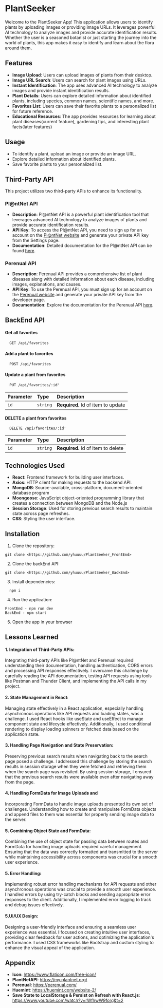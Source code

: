 
# PlantSeeker

Welcome to the PlantSeeker App! This application allows users to identify plants by uploading images or providing image URLs. It leverages powerful AI technology to analyze images and provide accurate identification results. Whether the user is a seasoned botanist or just starting the journey into the world of plants, this app makes it easy to identify and learn about the flora around them.

## Features

- **Image Upload**: Users can upload images of plants from their desktop.
- **Image URL Search**: Users can search for plant images using URLs.
- **Instant Identification**: The app uses advanced AI technology to analyze images and provide instant identification results.
- **Plant Details**: Users can explore detailed information about identified plants, including species, common names, scientific names, and more.
- **Favorites List**: Users can save their favorite plants to a personalized list for future reference.
- **Educational Resources**: The app provides resources for learning about plant diseases(current feature), gardening tips, and interesting plant facts(later features)


## Usage

- To identify a plant, upload an image or provide an image URL.
- Explore detailed information about identified plants.
- Save favorite plants to your personalized list.
## Third-Party API

This project utilizes two third-party APIs to enhance its functionality.

### Pl@ntNet API

- **Description**: Pl@ntNet API is a powerful plant identification tool that leverages advanced AI technology to analyze images of plants and provide accurate identification results.
- **API Key**: To access the Pl@ntNet API, you need to sign up for an account on the [Pl@ntNet website](https://my.plantnet.org/doc) and generate your private API key from the Settings page.
- **Documentation**: Detailed documentation for the Pl@ntNet API can be found [here](https://my.plantnet.org/doc/openapi).

### Perenual API

- **Description**: Perenual API provides a comprehensive list of plant diseases along with detailed information about each disease, including images, explanations, and causes.
- **API Key**: To use the Perenual API, you must sign up for an account on the [Perenual website](https://perenual.com/docs/api) and generate your private API key from the developer page.
- **Documentation**: Explore the documentation for the Perenual API [here](https://www.postman.com/navigation-technologist-14869750/workspace/perenual/collection/22777343-5201deb7-c168-47a5-bc9b-2693c2662f05?action=share&creator=22777343).

## BackEnd API

#### Get all favorites
```http
  GET /api/favorites
```
#### Add a plant to favorites 

```http
  POST /api/favorites
```

#### Update a plant from favorites 

```http
  PUT /api/favorites/:id'
```

| Parameter | Type     | Description                       |
| :-------- | :------- | :-------------------------------- |
| `id`      | `string` | **Required**. Id of item to update|

#### DELETE a plant from favorites 

```http
  DELETE /api/favorites/:id'
```
| Parameter | Type     | Description                       |
| :-------- | :------- | :-------------------------------- |
| `id`      | `string` | **Required**. Id of item to delete|


## Technologies Used

- **React**: Frontend framework for building user interfaces.
- **Axios**: HTTP client for making requests to the backend API.
- **MongoDB**: Source-available, cross-platform, document-oriented database program
- **Moongoose**: JavaScript object-oriented programming library that creates a connection between MongoDB and the Node.js
- **Session Storage**: Used for storing previous search results to maintain state across page refreshes.
- **CSS**: Styling the user interface.


## Installation

1. Clone the repository:
```
git clone <https://github.com/yhuuuu/PlantSeeker_FrontEnd>
```

2. Clone the backEnd API
```
git clone <https://github.com/yhuuuu/PlantSeeker_BackEnd>
```

3. Install dependencies:
```
  npm i
```
4. Run the application:
```
FrontEnd - npm run dev
BackEnd - npm start
```

5. Open the app in your browser


## Lessons Learned

#### 1. Integration of Third-Party APIs:
Integrating third-party APIs like Pl@ntNet and Perenual required understanding their documentation, handling authentication, CORS errors and processing API responses effectively. I overcame this challenge by carefully reading the API documentation, testing API requests using tools like Postman and Thunder Client, and implementing the API calls in my project.


#### 2. State Management in React:
 Managing state effectively in a React application, especially handling asynchronous operations like API requests and loading states, was a challenge. I used React hooks like useState and useEffect to manage component state and lifecycle effectively. Additionally, I used conditional rendering to display loading spinners or fetched data based on the application state.

#### 3. Handling Page Navigation and State Preservation: 
Preserving previous search results when navigating back to the search page posed a challenge. I addressed this challenge by storing the search results in session storage when they were fetched and retrieving them when the search page was revisited. By using session storage, I ensured that the previous search results were available even after navigating away from the page.

#### 4. Handling FormData for Image Uploads and
Incorporating FormData to handle image uploads presented its own set of challenges. Understanding how to create and manipulate FormData objects and append files to them was essential for properly sending image data to the server.

#### 5. Combining Object State and FormData:
Combining the use of object state for passing data between routes and FormData for handling image uploads required careful management. Ensuring that the data was correctly formatted and transmitted to the server while maintaining accessibility across components was crucial for a smooth user experience.

#### 5. Error Handling: 
Implementing robust error handling mechanisms for API requests and other asynchronous operations was crucial to provide a smooth user experience. I handled errors by using try-catch blocks and sending appropriate error responses to the client. Additionally, I implemented error logging to track and debug issues effectively.

#### 5.UI/UX Design: 
Designing a user-friendly interface and ensuring a seamless user experience was essential. I focused on creating intuitive user interfaces, providing clear feedback for user actions, and optimizing the application's performance. I used CSS frameworks like Bootstrap and custom styling to enhance the visual appeal of the application.




## Appendix

- **Icon**: https://www.flaticon.com/free-icon/
- **PlantNetAPI**: https://my.plantnet.org/ 
- **Perenual**: https://perenual.com/
- **Huemint**: https://huemint.com/website-2/
- **Save State to LocalStorage & Persist on Refresh with React.js**: https://www.youtube.com/watch?v=rWfhwW9forg&t=2